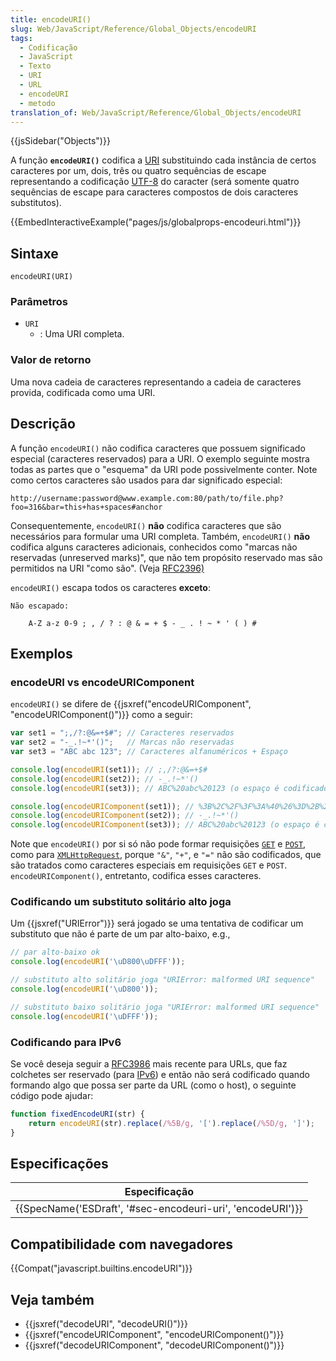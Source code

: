 ```yaml
---
title: encodeURI()
slug: Web/JavaScript/Reference/Global_Objects/encodeURI
tags:
  - Codificação
  - JavaScript
  - Texto
  - URI
  - URL
  - encodeURI
  - metodo
translation_of: Web/JavaScript/Reference/Global_Objects/encodeURI
---
```

{{jsSidebar("Objects")}}

A função **`encodeURI()`** codifica a [URI](/pt-BR/docs/Glossary/URI) substituindo cada instância de certos caracteres por um, dois, três ou quatro sequências de escape representando a codificação [UTF-8](/pt-BR/docs/Glossary/UTF-8) do caracter (será somente quatro sequências de escape para caracteres compostos de dois caracteres substitutos).

{{EmbedInteractiveExample("pages/js/globalprops-encodeuri.html")}}

## Sintaxe

    encodeURI(URI)

### Parâmetros

- `URI`
  - : Uma URI completa.

### Valor de retorno

Uma nova cadeia de caracteres representando a cadeia de caracteres provida, codificada como uma URI.

## Descrição

A função `encodeURI()` não codifica caracteres que possuem significado especial (caracteres reservados) para a URI. O exemplo seguinte mostra todas as partes que o "esquema" da URI pode possivelmente conter. Note como certos caracteres são usados para dar significado especial:

    http://username:password@www.example.com:80/path/to/file.php?foo=316&bar=this+has+spaces#anchor

Consequentemente, `encodeURI()` **não** codifica caracteres que são necessários para formular uma URI completa. Também, `encodeURI()` **não** codifica alguns caracteres adicionais, conhecidos como "marcas não reservadas (unreserved marks)", que não tem propósito reservado mas são permitidos na URI "como são". (Veja [RFC2396)](https://www.ietf.org/rfc/rfc2396.txt)

`encodeURI()` escapa todos os caracteres **exceto**:

    Não escapado:

        A-Z a-z 0-9 ; , / ? : @ & = + $ - _ . ! ~ * ' ( ) #

## Exemplos

### encodeURI vs encodeURIComponent

`encodeURI()` se difere de {{jsxref("encodeURIComponent", "encodeURIComponent()")}} como a seguir:

```js
var set1 = ";,/?:@&=+$#"; // Caracteres reservados
var set2 = "-_.!~*'()";   // Marcas não reservadas
var set3 = "ABC abc 123"; // Caracteres alfanuméricos + Espaço

console.log(encodeURI(set1)); // ;,/?:@&=+$#
console.log(encodeURI(set2)); // -_.!~*'()
console.log(encodeURI(set3)); // ABC%20abc%20123 (o espaço é codificado como %20)

console.log(encodeURIComponent(set1)); // %3B%2C%2F%3F%3A%40%26%3D%2B%24%23
console.log(encodeURIComponent(set2)); // -_.!~*'()
console.log(encodeURIComponent(set3)); // ABC%20abc%20123 (o espaço é codificado como %20)
```

Note que `encodeURI()` por si só não pode formar requisições [`GET`](/pt-BR/docs/Web/HTTP/Methods/GET "The HTTP GET method requests a representation of the specified resource. Requests using GET should only retrieve data.") e [`POST`](/pt-BR/docs/Web/HTTP/Methods/POST "The HTTP POST method sends data to the server. The type of the body of the request is indicated by the Content-Type header."), como para [`XMLHttpRequest`](/pt-BR/docs/Web/API/XMLHttpRequest "Use XMLHttpRequest (XHR) objects to interact with servers. You can retrieve data from a URL without having to do a full page refresh. This enables a Web page to update just part of a page without disrupting what the user is doing."), porque `"&"`, `"+"`, e `"="` não são codificados, que são tratados como caracteres especiais em requisições `GET` e `POST`. `encodeURIComponent()`, entretanto, codifica esses caracteres.

### Codificando um substituto solitário alto joga

Um {{jsxref("URIError")}} será jogado se uma tentativa de codificar um substituto que não é parte de um par alto-baixo, e.g.,

```js
// par alto-baixo ok
console.log(encodeURI('\uD800\uDFFF'));

// substituto alto solitário joga "URIError: malformed URI sequence"
console.log(encodeURI('\uD800'));

// substituto baixo solitário joga "URIError: malformed URI sequence"
console.log(encodeURI('\uDFFF'));
```

### Codificando para IPv6

Se você deseja seguir a [RFC3986](http://tools.ietf.org/html/rfc3986) mais recente para URLs, que faz colchetes ser reservado (para [IPv6](/pt-BR/docs/Glossary/IPv6)) e então não será codificado quando formando algo que possa ser parte da URL (como o host), o seguinte código pode ajudar:

```js
function fixedEncodeURI(str) {
    return encodeURI(str).replace(/%5B/g, '[').replace(/%5D/g, ']');
}
```

## Especificações

| Especificação                                                                |
| ---------------------------------------------------------------------------- |
| {{SpecName('ESDraft', '#sec-encodeuri-uri', 'encodeURI')}} |

## Compatibilidade com navegadores

{{Compat("javascript.builtins.encodeURI")}}

## Veja também

- {{jsxref("decodeURI", "decodeURI()")}}
- {{jsxref("encodeURIComponent", "encodeURIComponent()")}}
- {{jsxref("decodeURIComponent", "decodeURIComponent()")}}
